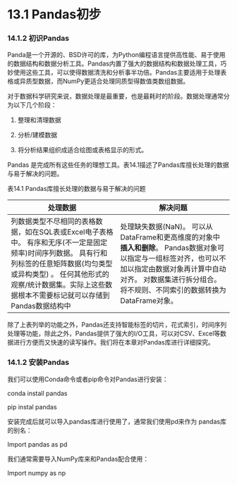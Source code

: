 # 13.1 Pandas初步


### 14.1.2 初识Pandas

Panda是一个开源的、BSD许可的库，为Python编程语言提供高性能、易于使用的数据结构和数据分析工具。Pandas内置了强大的数据结构和数据处理工具，巧妙使用这些工具，可以使得数据清洗和分析事半功倍。Pandas主要适用于处理表格或异质型数据，而NumPy更适合处理同质型得数值类数组数据。

对于数据科学研究来说，数据处理是最重要，也是最耗时的阶段。数据处理通常分为以下几个阶段：

1.  整理和清理数据

2.  分析/建模数据

3.  将分析结果组织成适合绘图或表格显示的形式。

Pandas
是完成所有这些任务的理想工具。表14.1描述了Pandas库擅长处理的数据与易于解决的问题。

表14.1 Pandas库擅长处理的数据与易于解决的问题

| 处理数据                                                                                                                                                                                                                                           | 解决问题                                                                                                                                                                                                                      |
|----------------------------------------------------------------------------------------------------------------------------------------------------------------------------------------------------------------------------------------------------|-------------------------------------------------------------------------------------------------------------------------------------------------------------------------------------------------------------------------------|
| 列数据类型不尽相同的表格数据，如在SQL表或Excel电子表格中。 有序和无序(不一定是固定频率)时间序列数据。 具有行和列标签的任意矩阵数据(均匀类型或异构类型) 。 任何其他形式的观察/统计数据集。实际上这些数据根本不需要标记就可以存储到Pandas数据结构中  | 处理缺失数据(NaN)。 可以从DataFrame和更高维度的对象中**插入和删除**。 Pandas数据对象可以指定与一组标签对齐，也可以不加以指定由数据对象再计算中自动对齐。 对数据集进行拆分组合。 将不规则、不同索引的数据转换为DataFrame对象。 |

除了上表列举的功能之外，Pandas还支持智能标签的切片，花式索引，时间序列处理等功能，除此之外，Pandas提供了强大的I/O工具，可以对CSV、Excel等数据进行方便而又快速的读写操作。我们将在本章对Pandas库进行详细探究。

### 14.1.2 安装Pandas

我们可以使用Conda命令或者pip命令对Pandas进行安装：

conda install pandas

pip instal pandas

安装完成后就可以导入pandas库进行使用了，通常我们使用pd来作为 pandas库的别名：

Import pandas as pd

我们通常需要导入NumPy库来和Pandas配合使用：

Import numpy as np
